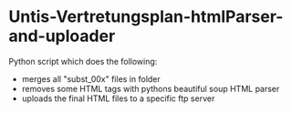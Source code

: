 # Untis-Vertretungsplan-htmlParser-and-uploader

Python script which does the following:
- merges all "subst_00x" files in folder
- removes some HTML tags with pythons beautiful soup HTML parser
- uploads the final HTML files to a specific ftp server
